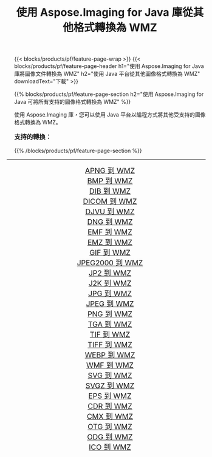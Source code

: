 ﻿---
title: 使用 Aspose.Imaging for Java 庫從其他格式轉換為 WMZ 
weight: 3920
url: /zh-hant/java/conversion/to/wmz/ 
lang: zh-hant
langdirlevel: 2
locales: zh-hans,ja,it,ru,de,es,fr,nl,id,lt,pl,pt,vi,tr,ko,zh-hant,ar,hi,th,sv,cs,uk,he
description: 使用 Aspose.Imaging，您可以使用 Java 從其他格式轉換為 WMZ
---

{{< blocks/products/pf/feature-page-wrap >}}
{{< blocks/products/pf/feature-page-header h1="使用 Aspose.Imaging for Java 庫將圖像文件轉換為 WMZ" h2="使用 Java 平台從其他圖像格式轉換為 WMZ" downloadText="下載" >}}


{{% blocks/products/pf/feature-page-section  h2="使用 Aspose.Imaging for Java 可將所有支持的圖像格式轉換為 WMZ" %}}
<p align=justify>使用 Aspose.Imaging 庫，您可以使用 Java 平台以編程方式將其他受支持的圖像格式轉換為 WMZ。</p>
<h3 style="margin-top:16px;">
支持的轉換：
</h3>
{{% /blocks/products/pf/feature-page-section %}}
<div class="container-fluid productfamilypage bg-gray">
    <div class="convertypes bg-gray agp-content section">
        <div class="container">
		<hr style="margin-left:-20px;"/>
		<div class="row other-converters" style="gap: 10px;font-size: 19px;text-align:center;">
		    <div class='col-md-3 other-converter remove-lp remove-rp'><a href="/imaging/zh-hant/java/conversion/apng-to-wmz/" style="padding:15px;">APNG 到 WMZ</a></div>
<div class='col-md-3 other-converter remove-lp remove-rp'><a href="/imaging/zh-hant/java/conversion/bmp-to-wmz/" style="padding:15px;">BMP 到 WMZ</a></div>
<div class='col-md-3 other-converter remove-lp remove-rp'><a href="/imaging/zh-hant/java/conversion/dib-to-wmz/" style="padding:15px;">DIB 到 WMZ</a></div>
<div class='col-md-3 other-converter remove-lp remove-rp'><a href="/imaging/zh-hant/java/conversion/dicom-to-wmz/" style="padding:15px;">DICOM 到 WMZ</a></div>
<div class='col-md-3 other-converter remove-lp remove-rp'><a href="/imaging/zh-hant/java/conversion/djvu-to-wmz/" style="padding:15px;">DJVU 到 WMZ</a></div>
<div class='col-md-3 other-converter remove-lp remove-rp'><a href="/imaging/zh-hant/java/conversion/dng-to-wmz/" style="padding:15px;">DNG 到 WMZ</a></div>
<div class='col-md-3 other-converter remove-lp remove-rp'><a href="/imaging/zh-hant/java/conversion/emf-to-wmz/" style="padding:15px;">EMF 到 WMZ</a></div>
<div class='col-md-3 other-converter remove-lp remove-rp'><a href="/imaging/zh-hant/java/conversion/emz-to-wmz/" style="padding:15px;">EMZ 到 WMZ</a></div>
<div class='col-md-3 other-converter remove-lp remove-rp'><a href="/imaging/zh-hant/java/conversion/gif-to-wmz/" style="padding:15px;">GIF 到 WMZ</a></div>
<div class='col-md-3 other-converter remove-lp remove-rp'><a href="/imaging/zh-hant/java/conversion/jpeg2000-to-wmz/" style="padding:15px;">JPEG2000 到 WMZ</a></div>
<div class='col-md-3 other-converter remove-lp remove-rp'><a href="/imaging/zh-hant/java/conversion/jp2-to-wmz/" style="padding:15px;">JP2 到 WMZ</a></div>
<div class='col-md-3 other-converter remove-lp remove-rp'><a href="/imaging/zh-hant/java/conversion/j2k-to-wmz/" style="padding:15px;">J2K 到 WMZ</a></div>
<div class='col-md-3 other-converter remove-lp remove-rp'><a href="/imaging/zh-hant/java/conversion/jpg-to-wmz/" style="padding:15px;">JPG 到 WMZ</a></div>
<div class='col-md-3 other-converter remove-lp remove-rp'><a href="/imaging/zh-hant/java/conversion/jpeg-to-wmz/" style="padding:15px;">JPEG 到 WMZ</a></div>
<div class='col-md-3 other-converter remove-lp remove-rp'><a href="/imaging/zh-hant/java/conversion/png-to-wmz/" style="padding:15px;">PNG 到 WMZ</a></div>
<div class='col-md-3 other-converter remove-lp remove-rp'><a href="/imaging/zh-hant/java/conversion/tga-to-wmz/" style="padding:15px;">TGA 到 WMZ</a></div>
<div class='col-md-3 other-converter remove-lp remove-rp'><a href="/imaging/zh-hant/java/conversion/tif-to-wmz/" style="padding:15px;">TIF 到 WMZ</a></div>
<div class='col-md-3 other-converter remove-lp remove-rp'><a href="/imaging/zh-hant/java/conversion/tiff-to-wmz/" style="padding:15px;">TIFF 到 WMZ</a></div>
<div class='col-md-3 other-converter remove-lp remove-rp'><a href="/imaging/zh-hant/java/conversion/webp-to-wmz/" style="padding:15px;">WEBP 到 WMZ</a></div>
<div class='col-md-3 other-converter remove-lp remove-rp'><a href="/imaging/zh-hant/java/conversion/wmf-to-wmz/" style="padding:15px;">WMF 到 WMZ</a></div>
<div class='col-md-3 other-converter remove-lp remove-rp'><a href="/imaging/zh-hant/java/conversion/svg-to-wmz/" style="padding:15px;">SVG 到 WMZ</a></div>
<div class='col-md-3 other-converter remove-lp remove-rp'><a href="/imaging/zh-hant/java/conversion/svgz-to-wmz/" style="padding:15px;">SVGZ 到 WMZ</a></div>
<div class='col-md-3 other-converter remove-lp remove-rp'><a href="/imaging/zh-hant/java/conversion/eps-to-wmz/" style="padding:15px;">EPS 到 WMZ</a></div>
<div class='col-md-3 other-converter remove-lp remove-rp'><a href="/imaging/zh-hant/java/conversion/cdr-to-wmz/" style="padding:15px;">CDR 到 WMZ</a></div>
<div class='col-md-3 other-converter remove-lp remove-rp'><a href="/imaging/zh-hant/java/conversion/cmx-to-wmz/" style="padding:15px;">CMX 到 WMZ</a></div>
<div class='col-md-3 other-converter remove-lp remove-rp'><a href="/imaging/zh-hant/java/conversion/otg-to-wmz/" style="padding:15px;">OTG 到 WMZ</a></div>
<div class='col-md-3 other-converter remove-lp remove-rp'><a href="/imaging/zh-hant/java/conversion/odg-to-wmz/" style="padding:15px;">ODG 到 WMZ</a></div>
<div class='col-md-3 other-converter remove-lp remove-rp'><a href="/imaging/zh-hant/java/conversion/ico-to-wmz/" style="padding:15px;">ICO 到 WMZ</a></div>
                </div>
        </div>
    </div>
</div>
<br/>

